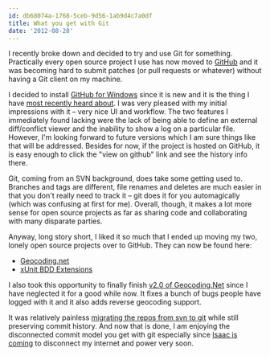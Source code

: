 ```yaml
---
id: db68074a-1768-5ceb-9d56-1ab9d4c7a0df
title: What you get with Git
date: '2012-08-28'
---
```


I recently broke down and decided to try and use Git for something. Practically every open source project I use has now moved to [GitHub](https://github.com/) and it was becoming hard to submit patches (or pull requests or whatever) without having a Git client on my machine.

I decided to install [GitHub for Windows](http://windows.github.com/) since it is new and it is the thing I have [most recently heard about](http://haacked.com/archive/2012/05/21/introducing-github-for-windows.aspx). I was very pleased with my initial impressions with it – very nice UI and workflow. The two features I immediately found lacking were the lack of being able to define an external diff/conflict viewer and the inability to show a log on a particular file. However, I'm looking forward to future versions which I am sure things like that will be addressed. Besides for now, if the project is hosted on GitHub, it is easy enough to click the "view on github" link and see the history info there.

Git, coming from an SVN background, does take some getting used to. Branches and tags are different, file renames and deletes are much easier in that you don't really need to track it – git does it for you automagically (which was confusing at first for me). Overall, though, it makes a lot more sense for open source projects as far as sharing code and collaborating with many disparate parties.

Anyway, long story short, I liked it so much that I ended up moving my two, lonely open source projects over to GitHub. They can now be found here:

* [Geocoding.net](https://github.com/chadly/Geocoding.net)
* [xUnit BDD Extensions](https://github.com/chadly/xUnit-BDD-Extensions)

I also took this opportunity to finally finish [v2.0 of Geocoding.Net](https://github.com/chadly/Geocoding.net/downloads) since I have neglected it for a good while now. It fixes a bunch of bugs people have logged with it and it also adds reverse geocoding support.

It was relatively painless [migrating the repos from svn to git](http://stackoverflow.com/a/3972103/316108) while still preserving commit history. And now that is done, I am enjoying the disconnected commit model you get with git especially since [Isaac is coming](http://www.wunderground.com/tropical/tracking/at201209.html) to disconnect my internet and power very soon.